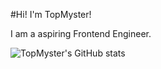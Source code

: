 #Hi! I'm TopMyster!

I am a aspiring Frontend Engineer.


![TopMyster's GitHub stats](https://github-readme-stats.vercel.app/api?username=Topmyster)

